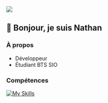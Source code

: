<img src="https://media.licdn.com/dms/image/v2/D4E16AQGDpyZVtCFWWg/profile-displaybackgroundimage-shrink_350_1400/B4EZWkPyAYHUAY-/0/1742217358191?e=1747872000&v=beta&t=Z8XmK1t4mSRzErdx7iffgA5G_JCsUGWQhEc4lU9WgX4">

## 👋 Bonjour, je suis Nathan

### À propos
- Développeur
- Étudiant BTS SIO

### Compétences
[![My Skills](https://skillicons.dev/icons?i=php,js,cs,py,git,linux,windows,vscode,visualstudio,mysql,raspberrypi)](https://skillicons.dev)
